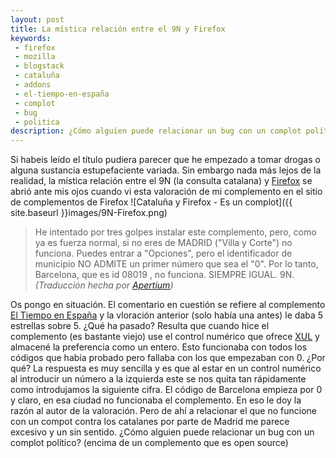 ```yaml
---
layout: post
title: La mística relación entre el 9N y Firefox
keywords:
 - firefox
 - mozilla
 - blogstack
 - cataluña
 - addons
 - el-tiempo-en-españa
 - complot
 - bug
 - politica
description: ¿Cómo alguien puede relacionar un bug con un complot político?
---
```

Si habeis leído el título pudiera parecer que he empezado a tomar drogas o alguna sustancia estupefaciente variada. Sin embargo nada más lejos de la realidad, la mística relación entre el 9N (la consulta catalana) y [Firefox](http://getfirefox.com) se abrió ante mis ojos cuando vi esta valoración de mi complemento en el sitio de complementos de Firefox
![Cataluña y Firefox - Es un complot]({{ site.baseurl }}images/9N-Firefox.png)

> He intentado por tres golpes instalar este complemento, pero, como ya es fuerza normal, si no eres de MADRID ("Villa y Corte") no funciona. Puedes entrar a "Opciones", pero el identificador de municipio NO ADMITE un primer número que sea el "0". Por lo tanto, Barcelona, que es id 08019 , no funciona. SIEMPRE IGUAL. 9N. _(Traducción hecha por [Apertium](http://www.apertium.org))_

Os pongo en situación. El comentario en cuestión se refiere al complemento [El Tiempo en España](https://addons.mozilla.org/es/firefox/addon/el-tiempo-de-espa%C3%B1a/) y la vloración anterior (solo había una antes) le daba 5 estrellas sobre 5. ¿Qué ha pasado? Resulta que cuando hice el complemento (es bastante viejo) use el control numérico que ofrece [XUL](https://developer.mozilla.org/es/docs/XUL) y almacené la preferencia como un entero. Esto funcionaba con todos los códigos que había probado pero fallaba con los que empezaban con 0. ¿Por qué? La respuesta es muy sencilla y es que al estar en un control numérico al introducir un número a la izquierda este se nos quita tan rápidamente como introdujamos la siguiente cifra. El código de Barcelona empieza por 0 y claro, en esa ciudad no funcionaba el complemento. En eso le doy la razón al autor de la valoración. Pero de ahí a relacionar el que no funcione con un compot contra los catalanes por parte de Madrid me parece excesivo y un sin sentido. ¿Cómo alguien puede relacionar un bug con un complot político? (encima de un complemento que es open source)
